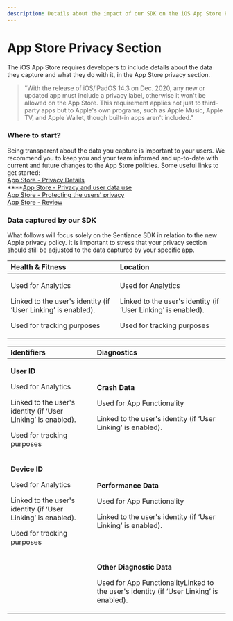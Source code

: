 ```yaml
---
description: Details about the impact of our SDK on the iOS App Store Privacy Section
---
```


# App Store Privacy Section

The iOS App Store requires developers to include details about the data they capture and what they do with it, in the App Store privacy section. 

> "With the release of iOS/iPadOS 14.3 on Dec. 2020, any new or updated app must include a privacy label, otherwise it won't be allowed on the App Store. This requirement applies not just to third-party apps but to Apple's own programs, such as Apple Music, Apple TV, and Apple Wallet, though built-in apps aren't included."

### Where to start?

Being transparent about the data you capture is important to your users. We recommend you to keep you and your team informed and up-to-date with current and future changes to the App Store policies. Some useful links to get started:  
[App Store - Privacy Details](https://developer.apple.com/app-store/app-privacy-details/)  
****[App Store - Privacy and user data use](https://developer.apple.com/app-store/user-privacy-and-data-use/)  
[App Store - Protecting the users' privacy ](https://developer.apple.com/documentation/uikit/protecting_the_user_s_privacy)  
[App Store - Review](https://developer.apple.com/app-store/review/)

### Data captured by our SDK

What follows will focus solely on the Sentiance SDK in relation to the new Apple privacy policy. It is important to stress that your privacy section should still be adjusted to the data captured by your specific app.  


<table>
  <thead>
    <tr>
      <th style="text-align:left"><b>Health &amp; Fitness</b>
      </th>
      <th style="text-align:left"><b>Location</b>
      </th>
    </tr>
  </thead>
  <tbody>
    <tr>
      <td style="text-align:left">
        <p>Used for Analytics</p>
        <p>Linked to the user&apos;s identity (if &#x2018;User Linking&#x2019; is
          enabled).</p>
        <p>Used for tracking purposes</p>
      </td>
      <td style="text-align:left">
        <p>Used for Analytics</p>
        <p>Linked to the user&apos;s identity (if &#x2018;User Linking&#x2019; is
          enabled).</p>
        <p>Used for tracking purposes</p>
      </td>
    </tr>
  </tbody>
</table>

<table>
  <thead>
    <tr>
      <th style="text-align:left">Identifiers</th>
      <th style="text-align:left">Diagnostics</th>
    </tr>
  </thead>
  <tbody>
    <tr>
      <td style="text-align:left">
        <p><b>User ID</b>
        </p>
        <p>Used for Analytics</p>
        <p>Linked to the user&apos;s identity (if &#x2018;User Linking&#x2019; is
          enabled).</p>
        <p>Used for tracking purposes</p>
      </td>
      <td style="text-align:left">
        <p><b>Crash Data</b>
        </p>
        <p>Used for App Functionality</p>
        <p>Linked to the user&apos;s identity (if &#x2018;User Linking&#x2019; is
          enabled).</p>
      </td>
    </tr>
    <tr>
      <td style="text-align:left">
        <p><b>Device ID</b>
        </p>
        <p>Used for Analytics</p>
        <p>Linked to the user&apos;s identity (if &#x2018;User Linking&#x2019; is
          enabled).</p>
        <p>Used for tracking purposes</p>
      </td>
      <td style="text-align:left">
        <p><b>Performance Data</b>
        </p>
        <p>Used for App Functionality</p>
        <p>Linked to the user&apos;s identity (if &#x2018;User Linking&#x2019; is
          enabled).</p>
      </td>
    </tr>
    <tr>
      <td style="text-align:left"></td>
      <td style="text-align:left">
        <p><b>Other Diagnostic Data</b>
        </p>
        <p>Used for App FunctionalityLinked to the user&apos;s identity (if &#x2018;User
          Linking&#x2019; is enabled).</p>
      </td>
    </tr>
  </tbody>
</table>



